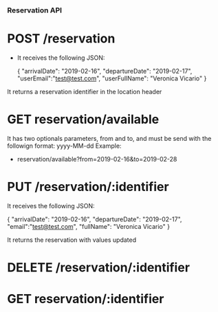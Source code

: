### Reservation API

# POST /reservation

* It receives the following JSON:

  {
        "arrivalDate": "2019-02-16",
        "departureDate": "2019-02-17",
        "userEmail":"test@test.com",
        "userFullName": "Veronica Vicario"
  }

It returns a reservation identifier in the location header
# GET reservation/available
It has two optionals parameters, from and to, and must be send with the followign format: yyyy-MM-dd
Example:

* reservation/available?from=2019-02-16&to=2019-02-28

# PUT /reservation/:identifier
It receives the following JSON:

{ "arrivalDate": "2019-02-16", "departureDate": "2019-02-17", "email":"test@test.com", "fullName": "Veronica Vicario" }

It returns the reservation with values updated
# DELETE /reservation/:identifier
# GET reservation/:identifier
